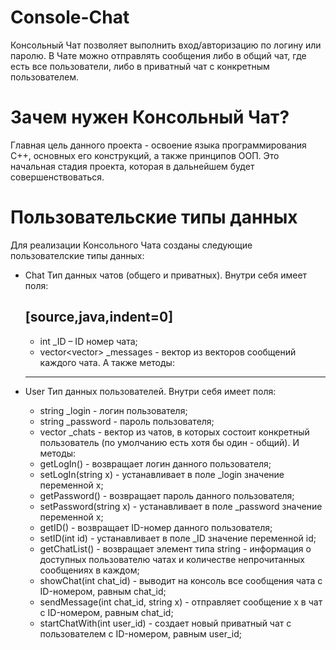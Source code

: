 # Console-Chat
Консольный Чат позволяет выполнить вход/авторизацию по логину или паролю. В Чате можно отправлять сообщения либо в общий чат, где есть все пользователи, либо в приватный чат с конкретным пользователем.

# Зачем нужен Консольный Чат?
Главная цель данного проекта - освоение языка программирования C++, основных его конструкций, а также принципов ООП. Это начальная стадия проекта, которая в дальнейшем будет совершенствоваться.

# Пользовательские типы данных
Для реализации Консольного Чата созданы следующие пользователские типы данных:
* Chat
  Тип данных чатов (общего и приватных).
  Внутри себя имеет поля:

  [source,java,indent=0]
  ----
  - int _ID – ID номер чата;
  - vector<vector<string>> _messages - вектор из векторов сообщений каждого чата.
  А также методы:
  ----
  
* User
  Тип данных пользователей.
  Внутри себя имеет поля:
  - string _login - логин пользователя;
  - string _password - пароль пользователя;
  - vector<Chat> _chats - вектор из чатов, в которых состоит конкретный пользователь (по умолчанию есть хотя бы один - общий).
  И методы:
  - getLogIn() - возвращает логин данного пользователя;
  - setLogIn(string x) - устанавливает в поле _login значение переменной x;
  - getPassword() - возвращает пароль данного пользователя;
  - setPassword(string x) - устанавливает в поле _password значение переменной x;
  - getID() - возвращает ID-номер данного пользователя;
  - setID(int id) - устанавливает в поле _ID значение переменной id;
  - getChatList() - возвращает элемент типа string - информация о доступных пользователю чатах и количестве непрочитанных сообщениях в каждом;
  - showChat(int chat_id) - выводит на консоль все сообщения чата с ID-номером, равным chat_id;
  - sendMessage(int chat_id, string x) - отправляет сообщение x в чат с ID-номером, равным chat_id;
  - startChatWith(int user_id) - создает новый приватный чат с пользователем с ID-номером, равным user_id;
